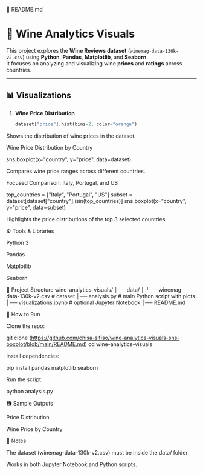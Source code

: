 📄 README.md
# 🍷 Wine Analytics Visuals

This project explores the **Wine Reviews dataset** (`winemag-data-130k-v2.csv`) using **Python**, **Pandas**, **Matplotlib**, and **Seaborn**.  
It focuses on analyzing and visualizing wine **prices** and **ratings** across countries.

---

## 📊 Visualizations

1. **Wine Price Distribution**
   ```python
   dataset["price"].hist(bins=2, color="orange")


Shows the distribution of wine prices in the dataset.

Wine Price Distribution by Country

sns.boxplot(x="country", y="price", data=dataset)


Compares wine price ranges across different countries.

Focused Comparison: Italy, Portugal, and US

top_countries = ["Italy", "Portugal", "US"]
subset = dataset[dataset["country"].isin(top_countries)]
sns.boxplot(x="country", y="price", data=subset)


Highlights the price distributions of the top 3 selected countries.

⚙️ Tools & Libraries

Python 3

Pandas

Matplotlib

Seaborn

📂 Project Structure
wine-analytics-visuals/
│── data/
│   └── winemag-data-130k-v2.csv   # dataset
│── analysis.py                    # main Python script with plots
│── visualizations.ipynb           # optional Jupyter Notebook
│── README.md

🚀 How to Run

Clone the repo:

git clone (https://github.com/chisa-sifiso/wine-analytics-visuals-sns-boxplot/blob/main/README.md)
cd wine-analytics-visuals


Install dependencies:

pip install pandas matplotlib seaborn


Run the script:

python analysis.py

📷 Sample Outputs

Price Distribution


Wine Price by Country


📌 Notes

The dataset (winemag-data-130k-v2.csv) must be inside the data/ folder.

Works in both Jupyter Notebook and Python scripts.
